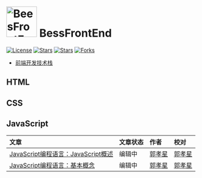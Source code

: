 # <img src="https://github.com/guoxiaoxing/BeesFrontEnd/raw/master/art/logo.png" alt="BeesFrontEnd" width="80" height="80" align="bottom"/> BessFrontEnd

[![License](https://img.shields.io/github/issues/BeesFrontEnd/BeesFrontEnd.svg)](https://jitpack.io/#BeesFrontEnd/BeesFrontEnd)
[![Stars](https://img.shields.io/github/stars/BeesFrontEnd/BeesFrontEnd.svg)](https://jitpack.io/#BeesFrontEnd/BeesFrontEnd)
[![Stars](https://img.shields.io/github/forks/BeesFrontEnd/BeesFrontEnd.svg)](https://jitpack.io/#BeesFrontEnd/BeesFrontEnd)
[![Forks](https://img.shields.io/github/issues/BeesFrontEnd/BeesFrontEnd.svg)](https://jitpack.io/#BeesFrontEnd/BeesFrontEnd)


- [前端开发技术栈](https://github.com/BeesFrontEnd/BeesFrontEnd/blob/master/doc/前端开发技术栈.md)

## HTML

## CSS

## JavaScript

|文章                                                      |文章状态                            |作者                               |校对                              |
|:--------------------------------------------------------|:----------------------------------|:----------------------------------|:--------------------------------|
|[JavaScript编程语言：JavaScript概述](https://github.com/BeesFrontEnd/BeesFrontEnd/blob/master/doc/js/JavaScript编程语言：JavaScript概述.md)|编辑中 | [郭孝星](https://github.com/guoxiaoxing) | [郭孝星](https://github.com/guoxiaoxing) |
|[JavaScript编程语言：基本概念](https://github.com/BeesFrontEnd/BeesFrontEnd/blob/master/doc/js/JavaScript编程语言：基本概念.md)| 编辑中 | [郭孝星](https://github.com/guoxiaoxing) | [郭孝星](https://github.com/guoxiaoxing) |
 